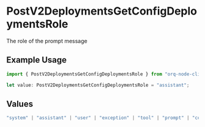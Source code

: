 # PostV2DeploymentsGetConfigDeploymentsRole

The role of the prompt message

## Example Usage

```typescript
import { PostV2DeploymentsGetConfigDeploymentsRole } from "orq-node-client/models/operations";

let value: PostV2DeploymentsGetConfigDeploymentsRole = "assistant";
```

## Values

```typescript
"system" | "assistant" | "user" | "exception" | "tool" | "prompt" | "correction" | "expected_output"
```